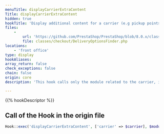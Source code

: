 ```yaml
---
menuTitle: displayCarrierExtraContent
Title: displayCarrierExtraContent
hidden: true
hookTitle: 'Display additional content for a carrier (e.g pickup points)'
files:
    -
        url: 'https://github.com/PrestaShop/PrestaShop/blob/8.0.x/classes/checkout/DeliveryOptionsFinder.php'
        file: classes/checkout/DeliveryOptionsFinder.php
locations:
    - 'front office'
type: display
hookAliases: 
array_return: false
check_exceptions: false
chain: false
origin: core
description: 'This hook calls only the module related to the carrier, in order to add options when needed'

---
```


{{% hookDescriptor %}}

## Call of the Hook in the origin file

```php
Hook::exec('displayCarrierExtraContent', ['carrier' => $carrier], $moduleId)
```
